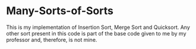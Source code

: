Many-Sorts-of-Sorts
===================

This is my implementation of Insertion Sort, Merge Sort and Quicksort. Any other sort present in this code 
is part of the base code given to me by my professor and, therefore, is not mine.
